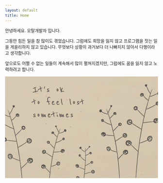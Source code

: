 ```yaml
---
layout: default
title: Home
---
```


안녕하세요. 오탈개발자 입니다.

그동안 힘든 일을 참 많이도 겪었습니다. 그럼에도 희망을 잃지 않고 프로그램을 짓는 일을 게을리하지 않고 있습니다. 무엇보다 상황이 과거보다 더 나빠지지 않아서 다행이라고 생각합니다.

앞으로도 어쩔 수 없는 일들이 계속해서 많이 펼쳐지겠지만, 그럼에도 꿈을 잃지 않고 노력하려고 합니다.

![Home](https://raw.githubusercontent.com/barexamloser/barexamloser.github.io/main/assets/images/home.jpg)
